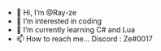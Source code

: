 - 👋 Hi, I’m @Ray-ze
- 👀 I’m interested in coding
- 💞️ I’m currently learning C# and Lua
- 📫 How to reach me... Discord : Ze#0017

<!---
Ray-ze/Ray-ze is a ✨ special ✨ repository because its `README.md` (this file) appears on your GitHub profile.
You can click the Preview link to take a look at your changes.
--->
